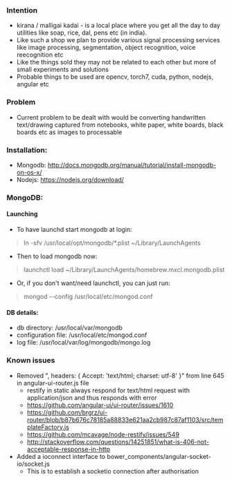 ### Intention
- kirana / malligai kadai -  is a local place where you get all the day to day utilities like soap, rice, dal, pens etc (in india). 
- Like such a shop we plan to provide various signal processing services like image processing, segmentation, object recognition, voice reecognition etc
- Like the things sold they may not be related to each other but more of small experiments and solutions
- Probable things to be used are opencv, torch7, cuda, python, nodejs, angular etc

### Problem
- Current problem to be dealt with would be converting handwritten text/drawing captured from notebooks, white paper, white boards, black boards etc as images to processable

### Installation:
- Mongodb: http://docs.mongodb.org/manual/tutorial/install-mongodb-on-os-x/
- Nodejs: https://nodejs.org/download/

### MongoDB:
#### Launching
- To have launchd start mongodb at login:
> ln -sfv /usr/local/opt/mongodb/*.plist ~/Library/LaunchAgents
- Then to load mongodb now:
> launchctl load ~/Library/LaunchAgents/homebrew.mxcl.mongodb.plist
- Or, if you don't want/need launchctl, you can just run:
> mongod --config /usr/local/etc/mongod.conf
#### DB details:
- db directory: /usr/local/var/mongodb 
- configuration file: /usr/local/etc/mongod.conf
- log file: /usr/local/var/log/mongodb/mongo.log

### Known issues
- Removed ", headers: { Accept: 'text/html; charset: utf-8' }" from line 645 in angular-ui-router.js file
	- restify in static always respond for text/html request with application/json and thus responds with error
	- https://github.com/angular-ui/ui-router/issues/1610
	- https://github.com/brgrz/ui-router/blob/b87b676c78185a88833e621aa2cb987c87af1103/src/templateFactory.js
	- https://github.com/mcavage/node-restify/issues/549
	- http://stackoverflow.com/questions/14251851/what-is-406-not-acceptable-response-in-http
- Added a ioconnect interface to bower_components/angular-socket-io/socket.js
    - This is to establish a socketio connection after authorisation